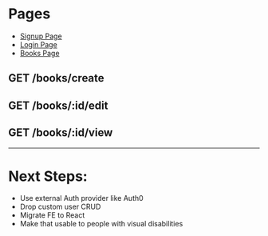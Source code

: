 # Pages
- [Signup Page](./docs/pages/signup)
- [Login Page](./docs/pages/login)
- [Books Page](./docs/pages/books)

## GET /books/create
## GET /books/:id/edit
## GET /books/:id/view
---
# Next Steps:
- Use external Auth provider like Auth0
- Drop custom user CRUD
- Migrate FE to React
- Make that usable to people with visual disabilities
